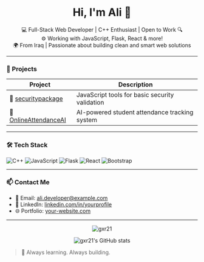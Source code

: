 
<h1 align="center">Hi, I'm Ali 👋</h1>

<p align="center">
  💻 Full-Stack Web Developer | C++ Enthusiast | Open to Work 🔍 <br>
  ⚙️ Working with JavaScript, Flask, React & more! <br>
  🌍 From Iraq | Passionate about building clean and smart web solutions
</p>

---

### 🚀 Projects

| Project | Description |
|--------|-------------|
| 🔐 [securitypackage](https://github.com/gxr21/securitypackage) | JavaScript tools for basic security validation |
| 🧠 [OnlineAttendanceAI](https://github.com/gxr21/OnlineAttendanceAI) | AI-powered student attendance tracking system |

---

### 🛠️ Tech Stack

![C++](https://img.shields.io/badge/C++-00599C?style=for-the-badge&logo=cplusplus&logoColor=white)
![JavaScript](https://img.shields.io/badge/JavaScript-F7DF1E?style=for-the-badge&logo=javascript&logoColor=black)
![Flask](https://img.shields.io/badge/Flask-000000?style=for-the-badge&logo=flask&logoColor=white)
![React](https://img.shields.io/badge/React-20232A?style=for-the-badge&logo=react&logoColor=61DAFB)
![Bootstrap](https://img.shields.io/badge/Bootstrap-563D7C?style=for-the-badge&logo=bootstrap&logoColor=white)

---

### 📫 Contact Me

- 📧 Email: ali.developer@example.com
- 💼 LinkedIn: [linkedin.com/in/yourprofile](https://linkedin.com/in/yourprofile)
- 🌐 Portfolio: [your-website.com](https://your-website.com)

---

<p align="center">
  <img src="https://komarev.com/ghpvc/?username=gxr21&label=Profile%20views&color=0e75b6&style=flat" alt="gxr21" />
</p>

<p align="center">
  <img src="https://github-readme-stats.vercel.app/api?username=gxr21&show_icons=true&theme=tokyonight" alt="gxr21's GitHub stats" />
</p>

> 🌱 Always learning. Always building.
